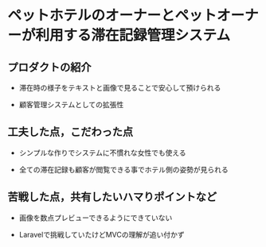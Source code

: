 # ペットホテルのオーナーとペットオーナーが利用する滞在記録管理システム

## プロダクトの紹介

- 滞在時の様子をテキストと画像で見ることで安心して預けられる

- 顧客管理システムとしての拡張性

## 工夫した点，こだわった点

- シンプルな作りでシステムに不慣れな女性でも使える

- 全ての滞在記録も顧客が閲覧できる事でホテル側の姿勢が見られる

## 苦戦した点，共有したいハマりポイントなど

- 画像を数点プレビューできるようにできていない

- Laravelで挑戦していたけどMVCの理解が追い付かず